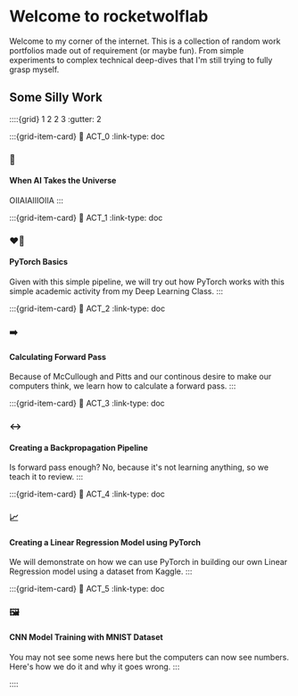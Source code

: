 # Welcome to rocketwolflab

Welcome to my corner of the internet. This is a collection of random work portfolios made out of requirement (or maybe fun). From simple experiments to complex technical deep-dives that I'm still trying to fully grasp myself.
</br>

## Some Silly Work

::::{grid} 1 2 2 3
:gutter: 2

:::{grid-item-card} 
:link: ACT_0
:link-type: doc

### 📝
#### When AI Takes the Universe

OIIAIAIIIOIIA
:::

:::{grid-item-card} 
:link: ACT_1
:link-type: doc

### ❤️‍🔥
#### PyTorch Basics

Given with this simple pipeline, we will try out how PyTorch works with this simple academic activity from my Deep Learning Class.
:::

:::{grid-item-card}
:link: ACT_2
:link-type: doc

### ➡️
#### Calculating Forward Pass

Because of McCullough and Pitts and our continous desire to make our computers think, we learn how to calculate a forward pass.
:::

:::{grid-item-card} 
:link: ACT_3
:link-type: doc

### ↔️
#### Creating a Backpropagation Pipeline

Is forward pass enough? No, because it's not learning anything, so we teach it to review.
:::

:::{grid-item-card} 
:link: ACT_4
:link-type: doc

### 📈
#### Creating a Linear Regression Model using PyTorch

We will demonstrate on how we can use PyTorch in building our own Linear Regression model using a dataset from Kaggle.
:::

:::{grid-item-card} 
:link: ACT_5
:link-type: doc

### 🖼️
#### CNN Model Training with MNIST Dataset

You may not see some news here but the computers can now see numbers. Here's how we do it and why it goes wrong.
:::

::::